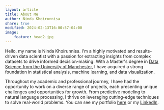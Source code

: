 ```yaml
---
layout: article
title: About Me
author: Ninda Khoirunnisa
share: true
modified: 2024-02-13T16:00:57-04:00
image:
    feature: head2.jpg
---
```


Hello, my name is Ninda Khoirunnisa. I'm a highly motivated and results-driven data scientist with a passion for extracting insights from complex datasets to drive informed decision-making. With a Master's degree in [Data Science from the University of Manchester](https://www.manchester.ac.uk/study/masters/courses/list/11552/msc-data-science-computer-science-data-informatics/), I have acquired a strong foundation in statistical analysis, machine learning, and data visualization. 

Throughout my academic and professional journey, I have had the opportunity to work on a diverse range of projects, each presenting unique challenges and opportunities for growth. From predictive modeling to natural language processing, I thrive on leveraging cutting-edge techniques to solve real-world problems. You can see my portfolio [here](/portofolio/) or my [LinkedIn](https://www.linkedin.com/in/ninda-khoirunnisa-136225150/).

